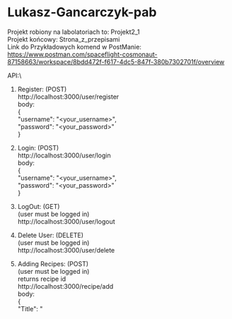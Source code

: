 # Lukasz-Gancarczyk-pab
Projekt robiony na labolatoriach to: Projekt2_1 <br />
Projekt końcowy: Strona_z_przepisami <br />
Link do Przykładowych komend w PostManie: https://www.postman.com/spaceflight-cosmonaut-87158663/workspace/8bdd472f-f617-4dc5-847f-380b7302701f/overview


API:\
  1.  Register: (POST)<br />
      http://localhost:3000/user/register<br />
      body:<br />
      {<br />
        "username": "<your_username>",<br />
        "password": "<your_password>"<br />
      }<br />

  2.  Login: (POST)<br />
      http://localhost:3000/user/login<br />
        body:\
        {\
          "username": "<your_username>",\
          "password": "<your_password>"\
        }<br />

  3.  LogOut: (GET)\
      (user must be logged in)\
      http://localhost:3000/user/logout<br />

  4.  Delete User: (DELETE)\
      (user must be logged in)\
      http://localhost:3000/user/delete<br />

  5.  Adding Recipes: (POST)\
      (user must be logged in)\
      returns recipe id\
      http://localhost:3000/recipe/add<br />
      body:\
        {<br />
          "Title": "<Title>",\
          "NoOfPortions": <portions (int)>,\
          "CookingTime": <time_in_minutes (int)>,\
          "Ingredients":[<br />
              "<your_ingredient>", "<your_ingredient>"<br />
          ],<br />
          "Instruction": "<your instruction>",\
          "Tags":[\
              "<your_tag>","<your_tag>"\
          ]\
        }<br />
  
  6.  Edit Recipe: (PUT)\
      (user must be logged in and be owner)\
      http://localhost:3000/recipe/edit/<recipe_id><br />
      body: (includes fields that you want to update)\
        {<br />
          "Title": "<your new title>"\
        }<br />

  7.  Delete Recipe: (DELETE)\
      (user must be logged in and be owner)\
      http://localhost:3000/recipe/delete/<recipe_id><br />

  8.  Add/Edit/Delete Rate: (POST) \
      (user have one rate per recipe)\
      (user must be logged in)\
      http://localhost:3000/recipe/rate/<recipe_Id>/<rate (1-5),(0 - deletes rate)><br />

  9.  Add Comment: (POST)\
      (user must be logged in)\
      http://localhost:3000/recipe/addcomment/<recipe_id><br />
      body:\
        {<br />
        "Comment":"<your_comment>"\
        }<br />

  10. Delete Comment: (DELETE)\
      (user must be logged in and be comment owner)\
      http://localhost:3000/recipe/deletecomment/<comment_id><br />

  11. Get Comment by id: (GET)\
      http://localhost:3000/recipe/getcomment/<comment_id><br />

  12. Get All Recipes: (GET)\
      http://localhost:3000/recipe/getall<br />

  13. Get Recipe by Id: (GET)\
    http://localhost:3000/recipe/get/<recipe_id><br />

  14. Get recipes by tag: (GET)\
      returns a list of Recipes which includes given tag\
      http://localhost:3000/recipe/tag/<tag_name><br />

  15. Get recipes by userId: (GET)\
      return a list of Recipes created by given user\
      http://localhost:3000/recipe/getbyuserid/<user_id><br />

